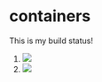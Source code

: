 # containers

This is my build status!

1. [![](https://github.com/brandonsrho57/oop_containers/workflows/tests-fibonacci/badge.svg)](https://github.com/brandonsrho57/oop_containers/actions?query=workflow%3Atests-fibonacci)
1. [![](https://github.com/brandonsrho57/oop_containers/workflows/tests-range/badge.svg)](https://github.com/brandonsrho57/oop_containers/actions?query=workflow%3Atests-range)
